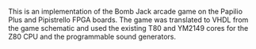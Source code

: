 This is an implementation of the Bomb Jack arcade game on the Papilio Plus and Pipistrello FPGA boards. The game was translated to VHDL from the game schematic and used the existing T80 and YM2149 cores for the Z80 CPU and the programmable sound generators.
